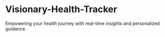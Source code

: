 # Visionary-Health-Tracker
Empowering your health journey with real-time insights and personalized guidance.
